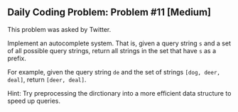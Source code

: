 ## Daily Coding Problem: Problem #11 [Medium]

This problem was asked by Twitter.

Implement an autocomplete system. That is, given a query string `s` and a set of
all possible query strings, return all strings in the set that have `s` as a
prefix.

For example, given the query string `de` and the set of strings 
`[dog, deer, deal]`, return `[deer, deal]`.

Hint: Try preprocessing the dirctionary into a more efficient data structure to
speed up queries.
